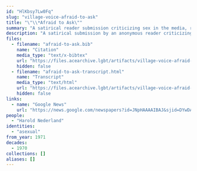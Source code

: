 ```yaml
---
id: "HlKbsy7Lw0Fq"
slug: "village-voice-afraid-to-ask"
title: "\"\\*Afraid to Ask\""
summary: "A satirical reader submission criticizing sex in the media, responding to an article on asexuality"
description: "A satirical submission by an anonymous reader criticizing sex in the media, responding to an article on asexuality written by Harold Nederland in the previous issue of *Village Voice*"
files:
  - filename: "afraid-to-ask.bib"
    name: "Citation"
    media_type: "text/x-bibtex"
    url: "https://files.acearchive.lgbt/artifacts/village-voice-afraid-to-ask/afraid-to-ask.bib"
    hidden: false
  - filename: "afraid-to-ask-transcript.html"
    name: "Transcript"
    media_type: "text/html"
    url: "https://files.acearchive.lgbt/artifacts/village-voice-afraid-to-ask/afraid-to-ask-transcript.html"
    hidden: false
links:
  - name: "Google News"
    url: "https://news.google.com/newspapers?id=JNpHAAAAIBAJ&sjid=DYwDAAAAIBAJ&pg=4828%2C3223516"
people:
  - "Harold Nederland"
identities:
  - "asexual"
from_year: 1971
decades:
  - 1970
collections: []
aliases: []
---
```

